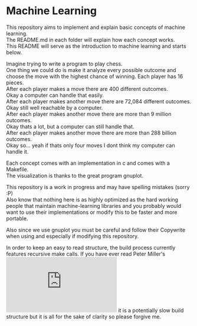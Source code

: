 # Machine Learning

This repository aims to implement and explain basic concepts of machine learning.  
The README.md in each folder will explain how each concept works.  
This README will serve as the introduction to machine learning and starts below.

Imagine trying to write a program to play chess.  
One thing we could do is make it analyze every possible outcome and choose the move with the highest chance of winning.
Each player has 16 pieces.  
After each player makes a move there are 400 different outcomes.  
Okay a computer can handle that easily.  
After each player makes another move there are 72,084 different outcomes.  
Okay still well reachable by a computer.  
After each player makes another move there are more than 9 million outcomes.  
Okay thats a lot, but a computer can still handle that.  
After each player makes another move there are more than 288 billion outcomes.  
Okay so... yeah if thats only four moves I dont think my computer can handle it.  


Each concept comes with an implementation in c and comes with a Makefile.  
The visualization is thanks to the great program gnuplot.  

This repository is a work in progress and may have spelling mistakes (sorry :P)  
Also know that nothing here is as highly optimized as the hard working people
  that maintain machine-learning libraries and you probably would want to use
  their implementations or modify this to be faster and more portable.

Also since we use gnuplot you must be careful and follow their Copywrite when using and
especially if modifying this repository.

In order to keep an easy to read structure, the build process currently features recursive make calls. If you have ever read Peter Miller's ![paper](http://aegis.sourceforge.net/auug97.pdf) it is a potentially slow build structure but it is all for the sake of clarity so please forgive me.
